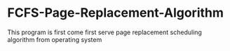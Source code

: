 # FCFS-Page-Replacement-Algorithm
This program is first come first serve page replacement scheduling algorithm from operating system
